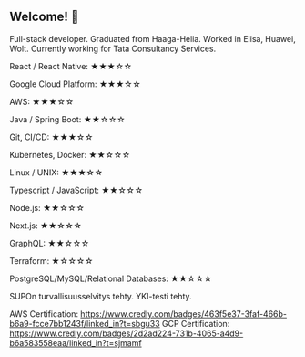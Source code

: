 ## Welcome! 👋

Full-stack developer. Graduated from Haaga-Helia. Worked in Elisa, Huawei, Wolt. Currently working for Tata Consultancy Services.

React / React Native: ★★★☆☆

Google Cloud Platform: ★★★☆☆

AWS: ★★★☆☆

Java / Spring Boot: ★★☆☆☆

Git, CI/CD: ★★★☆☆

Kubernetes, Docker: ★★☆☆☆

Linux / UNIX: ★★★☆☆

Typescript / JavaScript: ★★☆☆☆

Node.js: ★★☆☆☆

Next.js: ★★☆☆☆

GraphQL: ★★☆☆☆

Terraform: ★☆☆☆☆

PostgreSQL/MySQL/Relational Databases: ★★☆☆☆

SUPOn turvallisuusselvitys tehty. YKI-testi tehty.

AWS Certification: https://www.credly.com/badges/463f5e37-3faf-466b-b6a9-fcce7bb1243f/linked_in?t=sbgu33
GCP Certification: https://www.credly.com/badges/2d2ad224-731b-4065-a4d9-b6a583558eaa/linked_in?t=sjmamf

<!--
**andrey-krendzel-new/andrey-krendzel-new** is a ✨ _special_ ✨ repository because its `README.md` (this file) appears on your GitHub profile.

Here are some ideas to get you started:

- 🔭 I’m currently working on ...
- 🌱 I’m currently learning ...
- 👯 I’m looking to collaborate on ...
- 🤔 I’m looking for help with ...
- 💬 Ask me about ...
- 📫 How to reach me: ...
- 😄 Pronouns: ...
- ⚡ Fun fact: ...
-->
